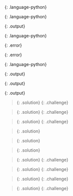 {: .language-python}








{: .language-python}








{: .output}







{: .language-python}




















{: .error}














{: .error}














{: .language-python}



















{: .output}





















{: .output}


















{: .output}













> {: .solution}
{: .challenge}























> {: .solution}
{: .challenge}























> {: .solution}
{: .challenge}






















> {: .solution}

















> {: .solution}



















> {: .solution}














> {: .solution}
{: .challenge}




























> {: .solution}
{: .challenge}




































> {: .solution}
{: .challenge}




















> {: .solution}
{: .challenge}

